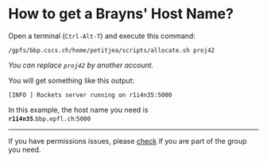 # How to get a Brayns' Host Name?

Open a terminal (`Ctrl-Alt-T`) and execute this command:

```
/gpfs/bbp.cscs.ch/home/petitjea/scripts/allocate.sh proj42
```
_You can replace `proj42` by another account._


You will get something like this output:

```
[INFO ] Rockets server running on r1i4n35:5000
```

In this example, the host name you need is  
__`r1i4n35`__.`bbp.epfl.ch`:`5000`

----

If you have permissions issues, please [check](https://groups.epfl.ch/cgi-bin/groups/listapp) if you are part of the group you need.
